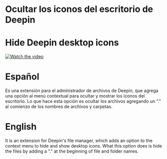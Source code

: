 # Ocultar los iconos del escritorio de Deepin
# Hide Deepin desktop icons

[![Watch the video](https://img.youtube.com/vi/e3AtOhn2xWA/hqdefault.jpg)](https://youtu.be/e3AtOhn2xWA)

# Español
Es una extensión para el administrador de archivos de Deepin, que agrega una opción al menú contextual para ocultar y mostrar los iconos del escritorio.
Lo que hace esta opción es ocultar los archivos agregando un "." al comienzo de los nombres de archivos y carpetas.

# English
It is an extension for Deepin's file manager, which adds an option to the context menu to hide and show desktop icons.
What this option does is hide the files by adding a "." at the beginning of file and folder names.
